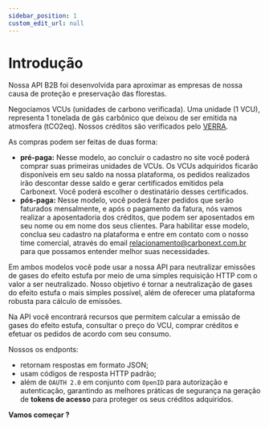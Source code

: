 ```yaml
---
sidebar_position: 1
custom_edit_url: null
---
```


# Introdução

Nossa API B2B foi desenvolvida para aproximar as empresas de nossa causa de proteção e preservação das florestas.

Negociamos VCUs (unidades de carbono verificada). Uma unidade (1 VCU), representa 1 tonelada de gás carbônico que deixou de ser emitida na atmosfera (tCO2eq). Nossos créditos são verificados pelo [VERRA](https://verra.org).

As compras podem ser feitas de duas forma:
- **pré-paga:** Nesse modelo, ao concluir o cadastro no site você poderá comprar suas primeiras unidades de VCUs. Os VCUs adquiridos ficarão disponíveis em seu saldo na nossa plataforma, os pedidos realizados irão descontar desse saldo e gerar certificados emitidos pela Carbonext. Você poderá escolher o destinatário desses certificados.
- **pós-paga:** Nesse modelo, você poderá fazer pedidos que serão faturados mensalmente, e após o pagamento da fatura, nós vamos realizar a aposentadoria dos créditos, que podem ser aposentados em seu nome ou em nome dos seus clientes. Para habilitar esse modelo, conclua seu cadastro na plataforma e entre em contato com o nosso time comercial, através do email [relacionamento@carbonext.com.br](mailto:relacionamento@carbonext.com.br) para que possamos entender melhor suas necessidades.

Em ambos modelos você pode usar a nossa API para neutralizar emissões  de gases do efeito estufa por meio de uma simples requisição HTTP com o valor a ser neutralizado. Nosso objetivo é tornar a neutralização de gases do efeito estufa o mais simples possível, além de oferecer uma plataforma robusta para cálculo de emissões.

Na API você encontrará recursos que permitem calcular a emissão de gases do efeito estufa, consultar o preço do VCU, comprar créditos e efetuar os pedidos de acordo com seu consumo.

Nossos os endponts:
- retornam respostas em formato JSON;
- usam códigos de resposta HTTP padrão;
- além de `OAUTH 2.0` em conjunto com `OpenID` para autorização e autenticação, garantindo as melhores práticas de segurança na geração de **tokens de acesso** para proteger os seus créditos adquiridos.

**Vamos começar ?**

